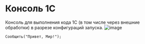 # Консоль 1С
Консоль для выполнения кода 1С (в том числе через внешние обработки) в разрезе конфигураций запуска.
![image](https://github.com/user-attachments/assets/03c49fc4-c878-4316-ae20-8465d0174ab1)

```
Сообщить("Привет, Мир!");
```
